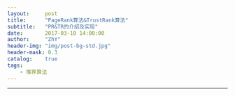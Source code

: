 ```yaml
---
layout:     post
title:      "PageRank算法&TrustRank算法"
subtitle:   "PR&TR的介绍及实现"
date:       2017-03-10 14:00:00
author:     "ZhY"
header-img: "img/post-bg-std.jpg"
header-mask: 0.3
catalog:    true
tags:
    - 推荐算法
---
```





---


